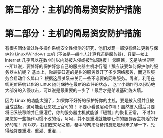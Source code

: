 # 第二部分：主机的简易资安防护措施

# 第二部分：主机的简易资安防护措施

有很多团体做过许多操作系统安全性侦测的研究，他们发现一部没有经过更新与保护的 Linux/Windows 主机 (不论是一般个人计算机还是服务器)，只要一接上 Internet 几乎可以在数小时以内就被入侵或被当成跳板！ 您瞧瞧，这是啥世界啊～所以说，要好好的保护好您自己的服务器主机才行喔！那应该要如何保护你的服务器主机呢？ 基本上，你最要知道的是你的服务器开了多少网络服务，而这些服务会启动什么埠口？ 根据这层关系来关闭一些不必要的网络服务。再者，利用在线更新系统让你的 Linux 随时保持在最新的软件的状态， 这个小动作可以预防绝大部分的入侵攻击，可以说是最重要的一步了！最后才是架设基础防火墙。

因为 Linux 的功能太强了，如果你不好好的保护好你的主机，要是被入侵并且被当成跳板，这可能会让您吃上官司的！ 不要小看这层动作喔！虽然被入侵后只要将旧系统移除并且重灌后，你的服务器主机就能够『短暂』的恢复正常， 不过如果您的一些操作习惯不改的话，呵呵，并不是重灌就能够让你的服务器主机活的好好的喔！ 所以啰，我们在架站之前，基本的网络防备措施还是得来了解一下，免得经常要重灌、重灌、重灌....